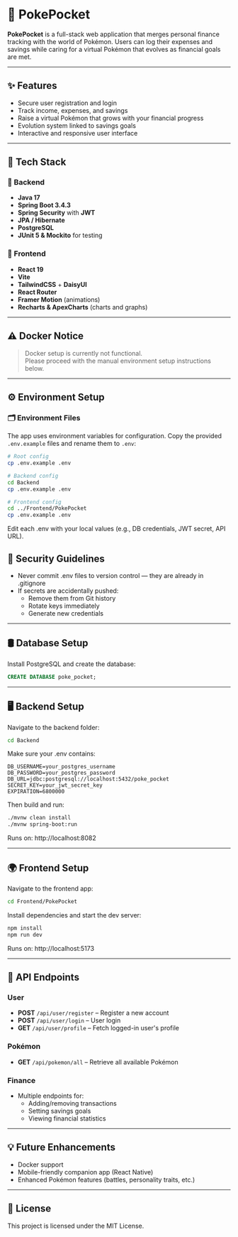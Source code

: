 # 🧾 PokePocket

**PokePocket** is a full-stack web application that merges personal finance tracking with the world of Pokémon. Users can log their expenses and savings while caring for a virtual Pokémon that evolves as financial goals are met.

---

## ✨ Features

- Secure user registration and login
- Track income, expenses, and savings
- Raise a virtual Pokémon that grows with your financial progress
- Evolution system linked to savings goals
- Interactive and responsive user interface

---

## 🧰 Tech Stack

### 🔧 Backend
- **Java 17**
- **Spring Boot 3.4.3**
- **Spring Security** with **JWT**
- **JPA / Hibernate**
- **PostgreSQL**
- **JUnit 5 & Mockito** for testing

### 🎨 Frontend
- **React 19**
- **Vite**
- **TailwindCSS** + **DaisyUI**
- **React Router**
- **Framer Motion** (animations)
- **Recharts & ApexCharts** (charts and graphs)

---

## ⚠️ Docker Notice

> Docker setup is currently not functional.  
> Please proceed with the manual environment setup instructions below.

---

## ⚙️ Environment Setup

### 🗂 Environment Files

The app uses environment variables for configuration. Copy the provided `.env.example` files and rename them to `.env`:

```bash
# Root config
cp .env.example .env

# Backend config
cd Backend
cp .env.example .env

# Frontend config
cd ../Frontend/PokePocket
cp .env.example .env
```

Edit each .env with your local values (e.g., DB credentials, JWT secret, API URL).

## 🔐 Security Guidelines

- Never commit .env files to version control — they are already in .gitignore
- If secrets are accidentally pushed:
  - Remove them from Git history
  - Rotate keys immediately
  - Generate new credentials

---

## 🛢️ Database Setup

Install PostgreSQL and create the database:

```sql
CREATE DATABASE poke_pocket;
```

---

## 🖥 Backend Setup

Navigate to the backend folder:

```bash
cd Backend
```

Make sure your .env contains:

```env
DB_USERNAME=your_postgres_username
DB_PASSWORD=your_postgres_password
DB_URL=jdbc:postgresql://localhost:5432/poke_pocket
SECRET_KEY=your_jwt_secret_key
EXPIRATION=6800000
```

Then build and run:

```bash
./mvnw clean install
./mvnw spring-boot:run
```

Runs on: http://localhost:8082

---

## 🌍 Frontend Setup

Navigate to the frontend app:

```bash
cd Frontend/PokePocket
```

Install dependencies and start the dev server:

```bash
npm install
npm run dev
```

Runs on: http://localhost:5173

---

## 📡 API Endpoints

### User
- **POST** `/api/user/register` – Register a new account
- **POST** `/api/user/login` – User login
- **GET** `/api/user/profile` – Fetch logged-in user's profile

### Pokémon
- **GET** `/api/pokemon/all` – Retrieve all available Pokémon

### Finance
- Multiple endpoints for:
  - Adding/removing transactions
  - Setting savings goals
  - Viewing financial statistics

---

## 💡 Future Enhancements

- Docker support
- Mobile-friendly companion app (React Native)
- Enhanced Pokémon features (battles, personality traits, etc.)

---

## 📄 License

This project is licensed under the MIT License.
